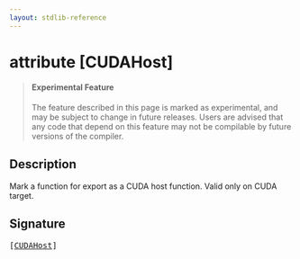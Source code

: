 ```yaml
---
layout: stdlib-reference
---
```


# attribute [CUDAHost]

> #### Experimental Feature
> The feature described in this page is marked as experimental, and may be subject to change in future releases.
> Users are advised that any code that depend on this feature may not be compilable by future versions of the compiler.

## Description

Mark a function for export as a CUDA host function. Valid only on CUDA target.


## Signature

<pre>
[<a href="/stdlib-reference/attributes/cudahost-01234">CUDAHost</a>]
</pre>

